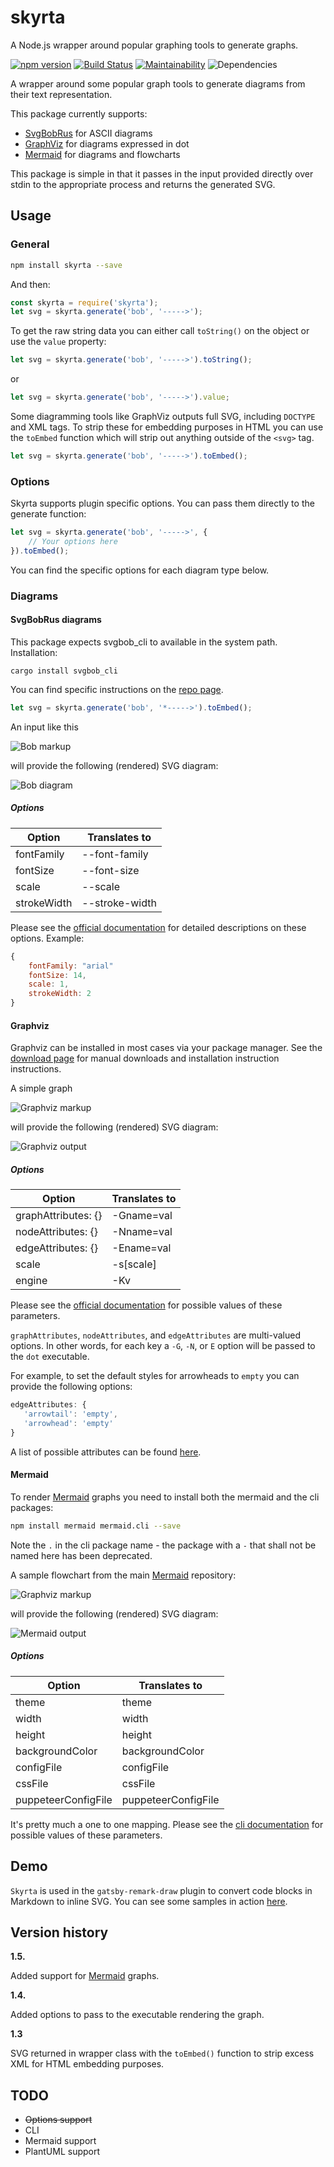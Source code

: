 # skyrta

A Node.js wrapper around popular graphing tools to generate graphs.


[![npm version](https://badge.fury.io/js/skyrta.svg)](https://badge.fury.io/js/skyrta) [![Build Status](https://travis-ci.org/rhanekom/skyrta.svg?branch=master)](https://travis-ci.org/rhanekom/skyrta) [![Maintainability](https://api.codeclimate.com/v1/badges/f839be9c69b30a2dd7e1/maintainability)](https://codeclimate.com/github/rhanekom/skyrta/maintainability) ![Dependencies](https://david-dm.org/rhanekom/skyrta.svg)

A wrapper around some popular graph tools to generate diagrams from their text representation.

This package currently supports:

-   [SvgBobRus][bobrus] for ASCII diagrams
-   [GraphViz][graphviz] for diagrams expressed in dot
-   [Mermaid][mermaid] for diagrams and flowcharts

This package is simple in that it  passes in the input provided directly over stdin to the appropriate process and returns the generated SVG.

## Usage

### General

```bash
npm install skyrta --save
```

And then:

```javascript
const skyrta = require('skyrta');
let svg = skyrta.generate('bob', '----->');
```

To get the raw string data you can either call `toString()` on the object or use the `value` property:

```javascript
let svg = skyrta.generate('bob', '----->').toString();
```

or

```javascript
let svg = skyrta.generate('bob', '----->').value;
```

Some diagramming tools like GraphViz outputs full SVG, including `DOCTYPE` and XML tags.  To strip these for embedding purposes in HTML you can use the `toEmbed` function which will strip out anything outside of the `<svg>` tag.

```javascript
let svg = skyrta.generate('bob', '----->').toEmbed();
```

### Options

Skyrta supports plugin specific options.  You can pass them directly to the generate function:

```javascript
let svg = skyrta.generate('bob', '----->', {
    // Your options here
}).toEmbed();
```

You can find the specific options for each diagram type below.

### Diagrams

#### SvgBobRus diagrams

This package expects svgbob_cli to available in the system path.  Installation:

`cargo install svgbob_cli`

You can find specific instructions on the [repo page][bobrus].

```javascript
let svg = skyrta.generate('bob', '*----->').toEmbed();
```


An input like this

![Bob markup](doc/bob-markup.png)

will provide the following (rendered) SVG diagram:

![Bob diagram](doc/bobrus.png)

##### Options

| Option      | Translates to  |
| ----------- | -------------- |
| fontFamily  | --font-family  |
| fontSize    | --font-size    |
| scale       | --scale        |
| strokeWidth | --stroke-width |

Please see the [official documentation][bobrus] for detailed descriptions on these options.  Example:

```javascript
{
    fontFamily: "arial"
    fontSize: 14,
    scale: 1,
    strokeWidth: 2
}
```



#### Graphviz

Graphviz can be installed in most cases via your package manager.  See the [download page][graphviz-download] for manual downloads and installation instruction instructions.

A simple graph

![Graphviz markup](doc/graphviz-markup.png)

will provide the following (rendered) SVG diagram:

![Graphviz output](doc/graphviz.png)



##### Options



| Option              | Translates to |
| ------------------- | ------------- |
| graphAttributes: {} | -Gname=val    |
| nodeAttributes:  {} | -Nname=val    |
| edgeAttributes:  {} | -Ename=val    |
| scale               | -s\[scale\]   |
| engine              | -Kv           |

Please see the [official documentation][graphviz-dot] for possible values of these parameters.

`graphAttributes`, `nodeAttributes`, and `edgeAttributes` are multi-valued options.  In other words, for each key a `-G`, `-N`, or `E` option will be passed to the `dot` executable.

For example, to set the default styles for arrowheads to  `empty` you can provide the following options:

```javascript
edgeAttributes: {
   'arrowtail': 'empty',
   'arrowhead': 'empty'
}
```

A list of possible attributes can be found [here][graphviz-attributes].



#### Mermaid

To render [Mermaid][mermaid] graphs you need to install both the mermaid and the cli packages:

```bash
npm install mermaid mermaid.cli --save
```

Note the `.` in the cli package name - the package with a `-` that shall not be named here has been deprecated.

A sample flowchart from the main [Mermaid][mermaid] repository:

![Graphviz markup](doc/mermaid-markup.png)

will provide the following (rendered) SVG diagram:

![Mermaid output](doc/mermaid.png)



##### Options

| Option              | Translates to       |
| ------------------- | ------------------- |
| theme               | theme               |
| width               | width               |
| height              | height              |
| backgroundColor     | backgroundColor     |
| configFile          | configFile          |
| cssFile             | cssFile             |
| puppeteerConfigFile | puppeteerConfigFile |

It's pretty much a one to one mapping.  Please see the [cli documentation][mermaid-cli] for possible values of these parameters.

## Demo

`Skyrta` is used in the `gatsby-remark-draw` plugin to convert code blocks in Markdown to inline SVG.  You can see some samples in action [here](https://rhanekom.github.io/gatsby-remark-draw-demo/).



## Version history

**1.5.**

Added support for [Mermaid][mermaid] graphs.

**1.4.**

Added options to pass to the executable rendering the graph.

**1.3**

SVG returned in wrapper class with the `toEmbed()` function to strip excess XML for HTML embedding purposes.

## TODO

-   ~~Options support~~
-   CLI
-   Mermaid support
-   PlantUML support

[bobrus]: https://github.com/ivanceras/svgbobrus

[graphviz]: https://www.graphviz.org/

[graphviz-download]: https://www.graphviz.org/download/

[graphviz-dot]: https://www.graphviz.org/doc/info/command.html

[graphviz-attributes]: https://www.graphviz.org/doc/info/attrs.html

[mermaid]: https://github.com/knsv/mermaid

[mermaid-cli]: https://github.com/mermaidjs/mermaid.cli

